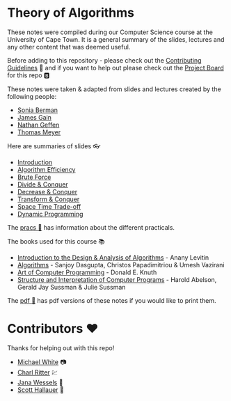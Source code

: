 # Theory of Algorithms
These notes were compiled during our Computer Science course at the University of Cape Town. It is a general summary of the slides, lectures and any other content that was deemed useful.

Before adding to this repository - please check out the [Contributing Guidelines](Contributing.md) 📐 and if you want to help out please check out the [Project Board](https://github.com/AngusTheMack/TOA/projects/1) for this repo 🅱️

These notes were taken & adapted from slides and lectures created by the following people:
* [Sonia Berman](http://www.hpi.cs.uct.ac.za/sonia)
* [James Gain](https://people.cs.uct.ac.za/~jgain/)
* [Nathan Geffen](https://www.researchgate.net/profile/Nathan_Geffen)
* [Thomas Meyer](http://www.cair.za.net/people/tommie-meyer)

Here are summaries of slides :eyeglasses:
* [Introduction](TOA1.md)
* [Algorithm Efficiency](TOA2.md)
* [Brute Force](TOA3.md)
* [Divide & Conquer](TOA4.md)
* [Decrease & Conquer](TOA5.md)
* [Transform & Conquer](TOA6.md)
* [Space Time Trade-off](TOA7.md)
* [Dynamic Programming](TOA8.md)

The [pracs 📁](pracs) has information about the different practicals.

The books used for this course :books:
* [Introduction to the Design & Analysis of Algorithms](http://www.vgloop.com/f-/1394454921-126688.pdf) - Anany Levitin
* [Algorithms](http://algorithmics.lsi.upc.edu/docs/Dasgupta-Papadimitriou-Vazirani.pdf) - Sanjoy Dasgupta, Christos Papadimitriou & Umesh Vazirani
* [Art of Computer Programming](http://broiler.astrometry.net/~kilian/The_Art_of_Computer_Programming%20-%20Vol%201.pdf) - Donald E. Knuth
* [Structure and Interpretation of Computer Programs](https://web.mit.edu/alexmv/6.037/sicp.pdf) - Harold Abelson, Gerald Jay Sussman & Julie Sussman

The [pdf 📁](PDFs) has pdf versions of these notes if you would like to print them.

# Contributors ❤️
Thanks for helping out with this repo!
* [Michael White](https://github.com/MikeJamesWhite) 📷
* [Charl Ritter](https://github.com/CharlRitter) 💹
* [Jana Wessels](https://github.com/Jana-Wessels) 💯
* [Scott Hallauer](https://github.com/scotthallauer) 🛴

